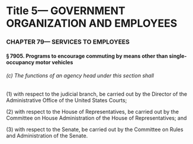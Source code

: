 
# Title 5— GOVERNMENT ORGANIZATION AND EMPLOYEES
### CHAPTER 79— SERVICES TO EMPLOYEES
#### § 7905. Programs to encourage commuting by means other than single-occupancy motor vehicles
###### (c) The functions of an agency head under this section shall

(1) with respect to the judicial branch, be carried out by the Director of the Administrative Office of the United States Courts;

(2) with respect to the House of Representatives, be carried out by the Committee on House Administration of the House of Representatives; and

(3) with respect to the Senate, be carried out by the Committee on Rules and Administration of the Senate.
